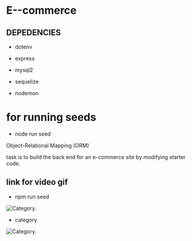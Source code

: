 # E--commerce

## DEPEDENCIES

*  dotenv

*  express


*  mysql2

*  sequelize

* nodemon

# for  running seeds 

* node run seed 


Object-Relational Mapping (ORM)

task is to build the back end for an e-commerce site by modifying starter code.

## link for video gif
* npm run seed 

![Category.](https://github.com/hiral271/E--commerce-WEB-site/blob/main/view/Untitled_%20Mar%2023%2C%202021%2011_14%20AM.gif)


* category 


![Category.](https://github.com/hiral271/E--commerce-WEB-site/blob/main/view/Untitled_%20Mar%2022%2C%202021%2011_22%20PM.gif)

